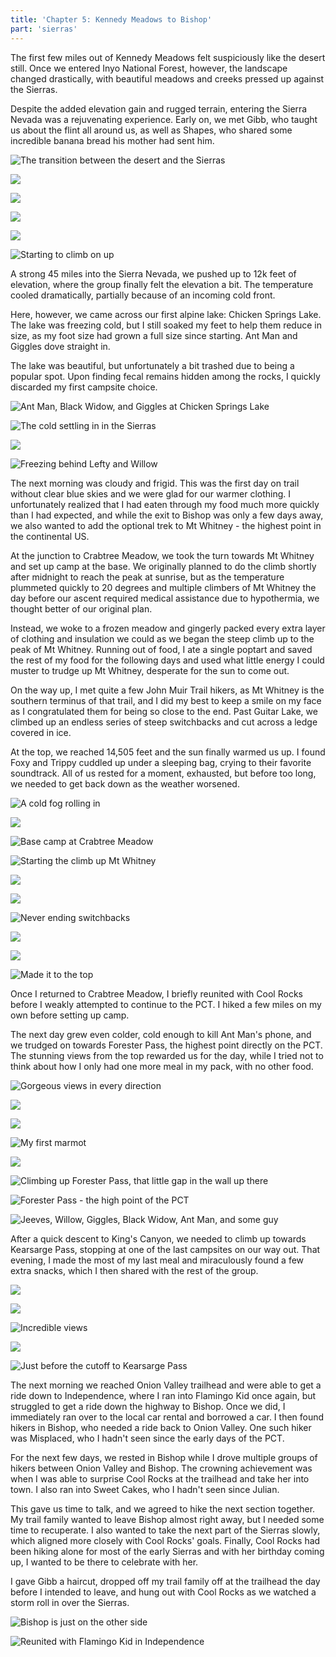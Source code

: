 ```yaml
---
title: 'Chapter 5: Kennedy Meadows to Bishop'
part: 'sierras'
---
```


<script lang="ts">
import Images from '$lib/components/Images.svelte';
</script>

The first few miles out of Kennedy Meadows felt suspiciously like the desert still. Once we entered Inyo National
Forest, however, the landscape changed drastically, with beautiful meadows and creeks pressed up against the Sierras.

Despite the added elevation gain and rugged terrain, entering the Sierra Nevada was a rejuvenating experience. Early on,
we met Gibb, who taught us about the flint all around us, as well as Shapes, who shared some incredible banana bread his
mother had sent him.

![The transition between the desert and the Sierras](https://cdn.jeeveshikedthepct.com/images/edc9c735-f562-4209-c3e6-4367710aae00.jpeg)

![](https://cdn.jeeveshikedthepct.com/images/debeaef6-c8d9-4980-33fc-72b386ff3300.jpeg)

![](https://cdn.jeeveshikedthepct.com/images/01ec1b05-1780-401e-e730-c4282f6f9700.jpeg)

![](https://cdn.jeeveshikedthepct.com/images/589ba55c-d1f5-4fe2-337b-7c5e7c24f800.jpeg)

![](https://cdn.jeeveshikedthepct.com/images/f876dabe-689d-4092-f81a-de4cfc9a5d00.jpeg)

![Starting to climb on up](https://cdn.jeeveshikedthepct.com/images/5df33b79-1afd-472b-65bb-e40315c44300.jpeg)

A strong 45 miles into the Sierra Nevada, we pushed up to 12k feet of elevation, where the group finally felt the
elevation a bit. The temperature cooled dramatically, partially because of an incoming cold front.

Here, however, we came across our first alpine lake: Chicken Springs Lake. The lake was freezing cold, but I still
soaked my feet to help them reduce in size, as my foot size had grown a full size since starting. Ant Man and Giggles
dove straight in.

The lake was beautiful, but unfortunately a bit trashed due to being a popular spot. Upon finding fecal remains hidden
among the rocks, I quickly discarded my first campsite choice.

![Ant Man, Black Widow, and Giggles at Chicken Springs Lake](https://cdn.jeeveshikedthepct.com/images/2b07ca64-10d7-4db7-f17b-d0355f9f9b00.jpeg)

![The cold settling in in the Sierras](https://cdn.jeeveshikedthepct.com/images/d0203d17-3c83-4ea4-0723-cfdbf3279400.jpeg)

![](https://cdn.jeeveshikedthepct.com/images/6cb33224-a5e4-4a09-9f78-71280bdda700.jpeg)

![Freezing behind Lefty and Willow](https://cdn.jeeveshikedthepct.com/images/8e0cd70f-db85-4e85-94cf-8f0297e61000.jpeg)

The next morning was cloudy and frigid. This was the first day on trail without clear blue skies and we were glad for
our warmer clothing. I unfortunately realized that I had eaten through my food much more quickly than I had expected,
and while the exit to Bishop was only a few days away, we also wanted to add the optional trek to Mt Whitney - the
highest point in the continental US.

At the junction to Crabtree Meadow, we took the turn towards Mt Whitney and set up camp at the base. We originally
planned to do the climb shortly after midnight to reach the peak at sunrise, but as the temperature plummeted quickly to
20 degrees and multiple climbers of Mt Whitney the day before our ascent required medical assistance due to hypothermia,
we thought better of our original plan.

Instead, we woke to a frozen meadow and gingerly packed every extra layer of clothing and insulation we could as we
began the steep climb up to the peak of Mt Whitney. Running out of food, I ate a single poptart and saved the rest of my
food for the following days and used what little energy I could muster to trudge up Mt Whitney, desperate for the sun to
come out.

On the way up, I met quite a few John Muir Trail hikers, as Mt Whitney is the southern terminus of that trail, and I did
my best to keep a smile on my face as I congratulated them for being so close to the end. Past Guitar Lake, we climbed
up an endless series of steep switchbacks and cut across a ledge covered in ice.

At the top, we reached 14,505 feet and the sun finally warmed us up. I found Foxy and Trippy cuddled up under a sleeping
bag, crying to their favorite soundtrack. All of us rested for a moment, exhausted, but before too long, we needed to
get back down as the weather worsened.

![A cold fog rolling in](https://cdn.jeeveshikedthepct.com/images/b31e3524-85a4-432c-c588-24748b009f00.jpeg)

![](https://cdn.jeeveshikedthepct.com/images/02099ec2-f4a4-44db-84d0-93f21fd59800.jpeg)

![Base camp at Crabtree Meadow](https://cdn.jeeveshikedthepct.com/images/566b080c-aca1-4f48-5f4d-ee6102923400.jpeg)

![Starting the climb up Mt Whitney](https://cdn.jeeveshikedthepct.com/images/0d7f53b1-b4d0-4dae-88ff-82b9f3238500.jpeg)

![](https://cdn.jeeveshikedthepct.com/images/a00a105e-bc41-4bb0-c552-98713bd23500.jpeg)

![](https://cdn.jeeveshikedthepct.com/images/efd4561a-cd76-48a1-3398-f4f0b914ea00.jpeg)

![Never ending switchbacks](https://cdn.jeeveshikedthepct.com/images/3fcbd2a3-6073-41dc-4102-0d36ee429400.jpeg)

![](https://cdn.jeeveshikedthepct.com/images/3781eb2c-61d6-484f-f8e1-34ef30553500.jpeg)

![](https://cdn.jeeveshikedthepct.com/images/a6d7c4dc-16e4-4129-d574-2ccfdb5a2a00.jpeg)

![Made it to the top](https://cdn.jeeveshikedthepct.com/images/d7da3dc6-5b96-481f-a10f-cd7de7a37600.jpeg)

Once I returned to Crabtree Meadow, I briefly reunited with Cool Rocks before I weakly attempted to continue to the PCT.
I hiked a few miles on my own before setting up camp.

The next day grew even colder, cold enough to kill Ant Man's phone, and we trudged on towards Forester Pass, the highest
point directly on the PCT. The stunning views from the top rewarded us for the day, while I tried not to think about how
I only had one more meal in my pack, with no other food.

![Gorgeous views in every direction](https://cdn.jeeveshikedthepct.com/images/3b814eb1-1cca-4018-9c60-3cf023f06a00.jpeg)

![](https://cdn.jeeveshikedthepct.com/images/981829ef-2dae-4df5-e289-9e1ff0082300.jpeg)

![](https://cdn.jeeveshikedthepct.com/images/2b8b6c1f-1fa4-4319-ad27-f1023524ad00.jpeg)

![My first marmot](https://cdn.jeeveshikedthepct.com/images/76e49250-ed50-4034-426d-660a2a814100.jpeg)

![](https://cdn.jeeveshikedthepct.com/images/a4d2d6ca-d453-4a57-bda6-60ab85b27e00.jpeg)

![Climbing up Forester Pass, that little gap in the wall up there](https://cdn.jeeveshikedthepct.com/images/c2b10a42-1023-48e5-ddc7-ff10e4cf6900.jpeg)

![Forester Pass - the high point of the PCT](https://cdn.jeeveshikedthepct.com/images/11a46f44-277d-4be7-8752-363dd99bca00.jpeg)

![Jeeves, Willow, Giggles, Black Widow, Ant Man, and some guy](https://cdn.jeeveshikedthepct.com/images/086c69f2-80d3-4ca8-89da-ca399fb45600.jpeg)

After a quick descent to King's Canyon, we needed to climb up towards Kearsarge Pass, stopping at one of the last
campsites on our way out. That evening, I made the most of my last meal and miraculously found a few extra snacks, which
I then shared with the rest of the group.

![](https://cdn.jeeveshikedthepct.com/images/19e83b9a-fe9a-4a0f-d6b6-d56aca8a8000.jpeg)

![](https://cdn.jeeveshikedthepct.com/images/b4c7adde-20c6-4b2f-fdf9-3c37ba344f00.jpeg)

![Incredible views](https://cdn.jeeveshikedthepct.com/images/67d77c05-6d7d-4e30-744f-f328d6c97600.jpeg)

![](https://cdn.jeeveshikedthepct.com/images/11990821-ccd7-4440-91ea-476c782e4d00.jpeg)

![Just before the cutoff to Kearsarge Pass](https://cdn.jeeveshikedthepct.com/images/02da0690-2f4d-4bc9-38ec-e80aa228d900.jpeg)

The next morning we reached Onion Valley trailhead and were able to get a ride down to Independence, where I ran into
Flamingo Kid once again, but struggled to get a ride down the highway to Bishop. Once we did, I immediately ran over to
the local car rental and borrowed a car. I then found hikers in Bishop, who needed a ride back to Onion Valley. One such
hiker was Misplaced, who I hadn't seen since the early days of the PCT.

For the next few days, we rested in Bishop while I drove multiple groups of hikers between Onion Valley and Bishop. The
crowning achievement was when I was able to surprise Cool Rocks at the trailhead and take her into town. I also ran into
Sweet Cakes, who I hadn't seen since Julian.

This gave us time to talk, and we agreed to hike the next section together. My trail family wanted to leave Bishop
almost right away, but I needed some time to recuperate. I also wanted to take the next part of the Sierras slowly,
which aligned more closely with Cool Rocks' goals. Finally, Cool Rocks had been hiking alone for most of the early
Sierras and with her birthday coming up, I wanted to be there to celebrate with her.

I gave Gibb a haircut, dropped off my trail family off at the trailhead the day before I intended to leave, and hung out
with Cool Rocks as we watched a storm roll in over the Sierras.

![Bishop is just on the other side](https://cdn.jeeveshikedthepct.com/images/df5c6278-81ef-41ae-ed4d-795294c1f400.jpeg)

![Reunited with Flamingo Kid in Independence](https://cdn.jeeveshikedthepct.com/images/1d3d39f1-a94b-478b-aa16-3ddb387b8900.jpeg)
